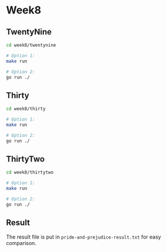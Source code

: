 # Week8

## TwentyNine
```bash
cd week8/twentynine

# Option 1:
make run

# Option 2:
go run ./
```

## Thirty
```bash
cd week8/thirty

# Option 1:
make run

# Option 2:
go run ./
```

## ThirtyTwo
```bash
cd week8/thirtytwo

# Option 1:
make run

# Option 2:
go run ./
```

## Result
The result file is put in `pride-and-prejudice-result.txt` for easy comparison.